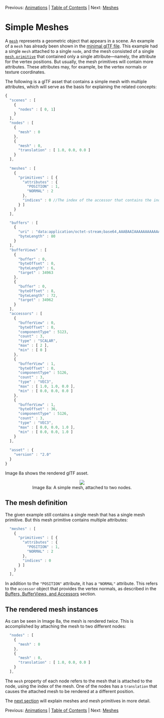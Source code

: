 Previous: [Animations](gltfTutorial_007_Animations.md) | [Table of Contents](README.md) | Next: [Meshes](gltfTutorial_009_Meshes.md)

# Simple Meshes

A [`mesh`](https://github.com/KhronosGroup/glTF/tree/master/specification/2.0/#reference-mesh) represents a geometric object that appears in a scene. An example of a `mesh` has already been shown in the [minimal glTF file](gltfTutorial_003_MinimalGltfFile.md). This example had a single `mesh` attached to a single `node`, and the mesh consisted of a single [`mesh.primitive`](https://github.com/KhronosGroup/glTF/tree/master/specification/2.0/#reference-primitive) that contained only a single attribute&mdash;namely, the attribute for the vertex positions. But usually, the mesh primitives will contain more attributes. These attributes may, for example, be the vertex normals or texture coordinates.

The following is a glTF asset that contains a simple mesh with multiple attributes, which will serve as the basis for explaining the related concepts:

```javascript
{
  "scenes" : [
    {
      "nodes" : [ 0, 1]
    }
  ],
  "nodes" : [
    {
      "mesh" : 0
    },
    {
      "mesh" : 0,
      "translation" : [ 1.0, 0.0, 0.0 ]
    }
  ],
  
  "meshes" : [
    {
      "primitives" : [ {
        "attributes" : {
          "POSITION" : 1,
          "NORMAL" : 2
        },
        "indices" : 0 //The index of the accessor that contains the indices.
      } ]
    }
  ],

  "buffers" : [
    {
      "uri" : "data:application/octet-stream;base64,AAABAAIAAAAAAAAAAAAAAAAAAAAAAIA/AAAAAAAAAAAAAAAAAACAPwAAAAAAAAAAAAAAAAAAgD8AAAAAAAAAAAAAgD8AAAAAAAAAAAAAgD8=",
      "byteLength" : 80
    }
  ],
  "bufferViews" : [
    {
      "buffer" : 0,
      "byteOffset" : 0,
      "byteLength" : 6,
      "target" : 34963
    },
    {
      "buffer" : 0,
      "byteOffset" : 8,
      "byteLength" : 72,
      "target" : 34962
    }
  ],
  "accessors" : [
    {
      "bufferView" : 0,
      "byteOffset" : 0,
      "componentType" : 5123,
      "count" : 3,
      "type" : "SCALAR",
      "max" : [ 2 ],
      "min" : [ 0 ]
    },
    {
      "bufferView" : 1,
      "byteOffset" : 0,
      "componentType" : 5126,
      "count" : 3,
      "type" : "VEC3",
      "max" : [ 1.0, 1.0, 0.0 ],
      "min" : [ 0.0, 0.0, 0.0 ]
    },
    {
      "bufferView" : 1,
      "byteOffset" : 36,
      "componentType" : 5126,
      "count" : 3,
      "type" : "VEC3",
      "max" : [ 0.0, 0.0, 1.0 ],
      "min" : [ 0.0, 0.0, 1.0 ]
    }
  ],
  
  "asset" : {
    "version" : "2.0"
  }
}
```

Image 8a shows the rendered glTF asset.

<p align="center">
<img src="images/simpleMeshes.png" /><br>
<a name="simpleMeshes-png"></a>Image 8a: A simple mesh, attached to two nodes.
</p>


## The mesh definition

The given example still contains a single mesh that has a single mesh primitive. But this mesh primitive contains multiple attributes:

```javascript
  "meshes" : [
    {
      "primitives" : [ {
        "attributes" : {
          "POSITION" : 1,
          "NORMAL" : 2
        },
        "indices" : 0
      } ]
    }
  ],
```

In addition to the `"POSITION"` attribute, it has a `"NORMAL"` attribute. This refers to the `accessor` object that provides the vertex normals, as described in the [Buffers, BufferViews, and Accessors](gltfTutorial_005_BuffersBufferViewsAccessors.md) section.


## The rendered mesh instances

As can be seen in Image 8a, the mesh is rendered *twice*. This is accomplished by attaching the mesh to two different nodes:

```javascript
  "nodes" : [
    {
      "mesh" : 0
    },
    {
      "mesh" : 0,
      "translation" : [ 1.0, 0.0, 0.0 ]
    }
  ],
```

The `mesh` property of each node refers to the mesh that is attached to the node, using the index of the mesh. One of the nodes has a `translation` that causes the attached mesh to be rendered at a different position. 

The [next section](gltfTutorial_009_Meshes.md) will explain meshes and mesh primitives in more detail.



Previous: [Animations](gltfTutorial_007_Animations.md) | [Table of Contents](README.md) | Next: [Meshes](gltfTutorial_009_Meshes.md)
